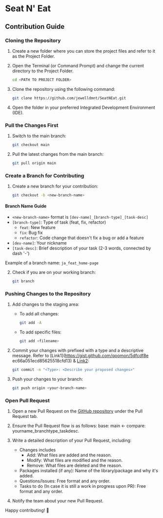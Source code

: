 # Seat N' Eat

## Contribution Guide

### Cloning the Repository

1. Create a new folder where you can store the project files and refer to it as the Project Folder.

2. Open the Terminal (or Command Prompt) and change the current directory to the Project Folder.

   ```bash
   cd <PATH TO PROJECT FOLDER>
   ```

3. Clone the repository using the following command:

   ```bash
   git clone https://github.com/jewelldmnt/SeatNEat.git
   ```

4. Open the folder in your preferred Integrated Development Environment (IDE).

### Pull the Changes First

1. Switch to the main branch:

   ```bash
   git checkout main
   ```

2. Pull the latest changes from the main branch:
   ```bash
   git pull origin main
   ```

### Create a Branch for Contributing

1. Create a new branch for your contribution:
   ```bash
   git checkout -b <new-branch-name>
   ```

#### Branch Name Guide

- `<new-branch-name>` format is `[dev-name]_[branch-type]_[task-desc]`
- `[branch-type]`: Type of task (feat, fix, refactor)
  - `feat`: New feature
  - `fix`: Bug fix
  - `refactor`: Code change that doesn't fix a bug or add a feature
- `[dev-name]`: Your nickname
- `[task-desc]`: Brief description of your task (2-3 words, connected by dash '\-')

Example of a branch name: `ja_feat_home-page`

2. Check if you are on your working branch:
   ```bash
   git branch
   ```

### Pushing Changes to the Repository

1. Add changes to the staging area:

   - To add all changes:
     ```bash
     git add -A
     ```
   - To add specific files:
     ```bash
     git add <filename>
     ```

2. Commit your changes with prefixed with a type and a descriptive message. Refer to [Link1](https://gist.github.com/qoomon/5dfcdf8e    ec66a051ecd85625518cfd13) & [Link2](https://www.conventionalcommits.org/en/v1.0.0/):

   ```bash
   git commit -m "<Type>: <Describe your proposed changes>"
   ```

3. Push your changes to your branch:
   ```bash
   git push origin <your-branch-name>
   ```

### Open Pull Request

1. Open a new Pull Request on the [GitHub repository](https://github.com/jewelldmnt/SeatNEat/compare) under the Pull Request tab.

2. Ensure the Pull Request flow is as follows: base: main <- compare: yourname_branchtype_taskdesc.

3. Write a detailed description of your Pull Request, including:

   - Changes includes
     - Add: What files are added and the reason.
     - Modify: What files are modified and the reason.
     - Remove: What files are deleted and the reason.
   - Packages installed (if any): Name of the library/package and why it's added.
   - Questions/Issues: Free format and any order.
   - Tasks to do (In case it is still a work in progress upon PR): Free format and any order.

4. Notify the team about your new Pull Request.

Happy contributing! 🚀
